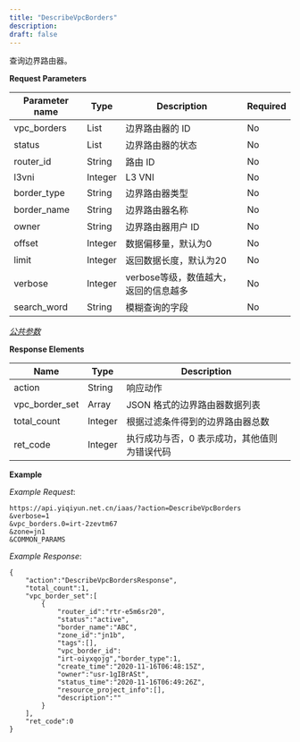```yaml
---
title: "DescribeVpcBorders"
description: 
draft: false
---
```




查询边界路由器。


**Request Parameters**

| Parameter name | Type | Description | Required |
| --- | --- | --- | --- |
| vpc_borders | List | 边界路由器的 ID | No |
| status | List | 边界路由器的状态 | No |
| router_id | String | 路由 ID | No |
| l3vni | Integer | L3 VNI | No |
| border_type | String | 边界路由器类型 | No |
| border_name | String | 边界路由器名称 | No |
| owner | String | 边界路由器用户 ID | No |
| offset | Integer | 数据偏移量，默认为0 | No |
| limit | Integer | 返回数据长度，默认为20 | No |
| verbose | Integer | verbose等级，数值越大，返回的信息越多 | No |
| search_word | String | 模糊查询的字段 | No |

[_公共参数_](../../../parameters/)

**Response Elements**

| Name | Type | Description |
| --- | --- | --- |
| action | String | 响应动作 |
| vpc_border_set | Array | JSON 格式的边界路由器数据列表 |
| total_count | Integer | 根据过滤条件得到的边界路由器总数 |
| ret_code | Integer | 执行成功与否，0 表示成功，其他值则为错误代码 |

**Example**

_Example Request_:

```
https://api.yiqiyun.net.cn/iaas/?action=DescribeVpcBorders
&verbose=1
&vpc_borders.0=irt-2zevtm67
&zone=jn1
&COMMON_PARAMS
```

_Example Response_:

```
{
    "action":"DescribeVpcBordersResponse",
    "total_count":1,
    "vpc_border_set":[
        {
            "router_id":"rtr-e5m6sr20",
            "status":"active",
            "border_name":"ABC",
            "zone_id":"jn1b",
            "tags":[],
            "vpc_border_id":
            "irt-oiyxqojg","border_type":1,
            "create_time":"2020-11-16T06:48:15Z",
            "owner":"usr-1gIBrASt",
            "status_time":"2020-11-16T06:49:26Z",
            "resource_project_info":[],
            "description":""
        }
    ],
    "ret_code":0
}
```
